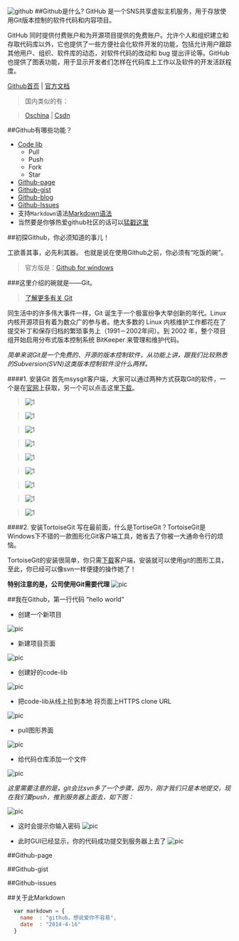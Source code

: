 ![github](logo.png)
##Github是什么?
GitHub 是一个SNS共享虚拟主机服务，用于存放使用Git版本控制的软件代码和内容项目。

GitHub 同时提供付费账户和为开源项目提供的免费账户。允许个人和组织建立和存取代码库以外，它也提供了一些方便社会化软件开发的功能，包括允许用户跟踪其他用户、组织、软件库的动态，对软件代码的改动和 bug 提出评论等。GitHub也提供了图表功能，用于显示开发者们怎样在代码库上工作以及软件的开发活跃程度。


[Github首页](http://github.com/hoosin "Github首页") | 
[官方文档](https://help.github.com/articles/github-glossary "官方文档")
>国内类似的有：

>[Oschina](http://git.oschina.net/ "Oschina") | [Csdn](http://code.csdn.net "Csdn") 




##Github有哪些功能？

* [Code lib](http://github.com)
    *  Pull
    *  Push
    *  Fork
    *  Star
* [Github-page](http://hoosin.github.io/easyBtn/)
* [Github-gist](https://gist.github.com/)
* [Github-blog](https://github.com/blog)
* [Github-Issues](https://github.com/hoosin/easyBtn/issues?state=closed)
* 支持`Markdown`语法[Markdown语法](https://github.com/hoosin/MarkDown)
* 当然要是你够热爱github社区的话可以[猛戳这里](http://shop.github.com/ "github-shop")

##初探Github，你必须知道的事儿！

工欲善其事，必先利其器。
也就是说在使用Github之前，你必须有“吃饭的碗”。
>官方版是：[Github for windows](https://windows.github.com/)


###这里介绍的碗就是——Git。
>[了解更多有关 Git](http://git.oschina.net/progit/)

同生活中的许多伟大事件一样，Git 诞生于一个极富纷争大举创新的年代。Linux 内核开源项目有着为数众广的参与者。绝大多数的 Linux 内核维护工作都花在了提交补丁和保存归档的繁琐事务上（1991－2002年间）。到 2002 年，整个项目组开始启用分布式版本控制系统 BitKeeper 来管理和维护代码。

*简单来说Git是一个免费的、开源的版本控制软件，从功能上讲，跟我们比较熟悉的Subversion(SVN)这类版本控制软件没什么两样。*

####1. 安装Git
首先msysgit客户端，大家可以通过两种方式获取Git的软件，一个是在[官网](http://git-scm.com/)上获取，另一个可以点击这里[下载](https://code.google.com/p/msysgit/)。

>![1](img/git-st1.png)

>![1](img/git-st2.png)

>![1](img/git-st3.png)

>![1](img/git-st4.png)

>![1](img/git-st5.png)

>![1](img/git-st6.png)

>![1](img/git-st7.png)

>![1](img/git-st8.png)

>![1](img/git-st9.png)


####2. 安装TortoiseGit
写在最前面，什么是TortiseGit？TortoiseGit是Windows下不错的一款图形化Git客户端工具，她省去了你被一大通命令行的烦恼。

TortoiseGit的安装很简单，你只需[下载](https://code.google.com/p/tortoisegit/)客户端，安装就可以使用git的图形工具，至此，你已经可以像svn一样便捷的操作她了！

**特别注意的是，公司使用Git需要代理**
![pic](img/http.png)

##我在Github，第一行代码 “hello world”

* 创建一个新项目

![pic](img/guide-1.png)

* 新建项目页面

![pic](img/guide-2.png)

* 创建好的code-lib

![pic](img/guide-3.png)

* 把code-lib从线上拉到本地 
将页面上HTTPS clone URL 

![pic](img/guide-4.png)

* pull图形界面

![pic](img/guide-5.png)

* 给代码仓库添加一个文件

![pic](img/guide-6.png)

*这里需要注意的是，git会比svn多了一个步骤，因为，刚才我们只是本地提交，现在我们要push，推到服务器上面去，如下图：*

![pic](img/guide-7.png)

* 这时会提示你输入密码
![pic](img/guide-8.png)

* 此时GUI已经显示，你的代码成功提交到服务器上去了
![pic](img/guide-9.png)




##Github-page

##Github-gist

##Github-issues


 

##关于此Markdown

```javascript
  var markdown = {
    name  : "github，想说爱你不容易",
    date  : "2014-4-16"
  }
```